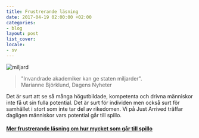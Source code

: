 ```yaml
---
title: Frustrerande läsning
date: 2017-04-19 02:00:00 +02:00
categories:
- blog
layout: post
list_cover: 
locale:
- sv
---
```


![miljard](/assets/images/blog/miljarder.png)

> "Invandrade akademiker kan ge staten miljarder". <br>
> Marianne Björklund, Dagens Nyheter&zwnj;&zwnj;

Det är surt att se så många högutbildade, kompetenta och drivna människor inte få ut sin fulla potential. Det är surt för individen men också surt för samhället i stort som inte tar del av rikedomen. Vi på Just Arrived träffar dagligen människor vars potential går till spillo.

#### [Mer frustrerande läsning om hur mycket som går till spillo](http://www.dn.se/ekonomi/invandrade-akademiker-kan-ge-staten-miljarder/)





